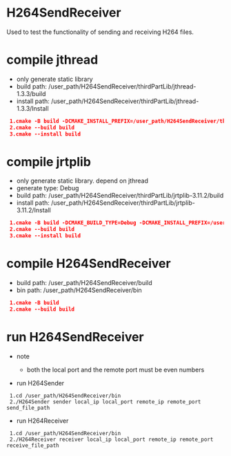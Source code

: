 # H264SendReceiver
Used to test the functionality of sending and receiving H264 files.

# compile jthread

- only generate static library
- build path: /user_path/H264SendReceiver/thirdPartLib/jthread-1.3.3/build
- install path: /user_path/H264SendReceiver/thirdPartLib/jthread-1.3.3/Install

``` cmake 
 1.cmake -B build -DCMAKE_INSTALL_PREFIX=/user_path/H264SendReceiver/thirdPartLib/jthread-1.3.3/Install -DJTHREAD_COMPILE_STATIC_ONLY=ON
 2.cmake --build build
 3.cmake --install build
```

# compile jrtplib

- only generate static library. depend on jthread
- generate type: Debug
- build path: /user_path/H264SendReceiver/thirdPartLib/jrtplib-3.11.2/build
- install path: /user_path/H264SendReceiver/thirdPartLib/jrtplib-3.11.2/Install

``` cmake
 1.cmake -B build -DCMAKE_BUILD_TYPE=Debug -DCMAKE_INSTALL_PREFIX=/user_path/h264SendReceiver/thirdPartLib/jrtplib-3.11.2/Install -DJTHREAD_ENABLED=ON -DJThread_DIR=/user_path/h264SendReceiver/thirdPartLib/jthread-1.3.3/Install/lib/cmake/JThread -DJRTPLIB_COMPILE_STATIC=ON
 2.cmake --build build
 3.cmake --install build
```

# compile H264SendReceiver

- build path: /user_path/H264SendReceiver/build
- bin path: /user_path/H264SendReceiver/bin

``` cmake
 1.cmake -B build 
 2.cmake --build build
```

# run H264SendReceiver

- note

    - both the local port and the remote port must be even numbers

- run H264Sender

```
 1.cd /user_path/H264SendReceiver/bin
 2./H264Sender sender local_ip local_port remote_ip remote_port send_file_path
```

- run H264Receiver

```
 1.cd /user_path/H264SendReceiver/bin
 2./H264Receiver receiver local_ip local_port remote_ip remote_port receive_file_path
```